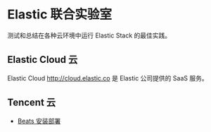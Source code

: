 # Elastic 联合实验室

测试和总结在各种云环境中运行 Elastic Stack 的最佳实践。

## Elastic Cloud 云

Elastic Cloud http://cloud.elastic.co 是 Elastic 公司提供的 SaaS 服务。

## Tencent 云

* [Beats 安装部署](tencent/lab1.md)
